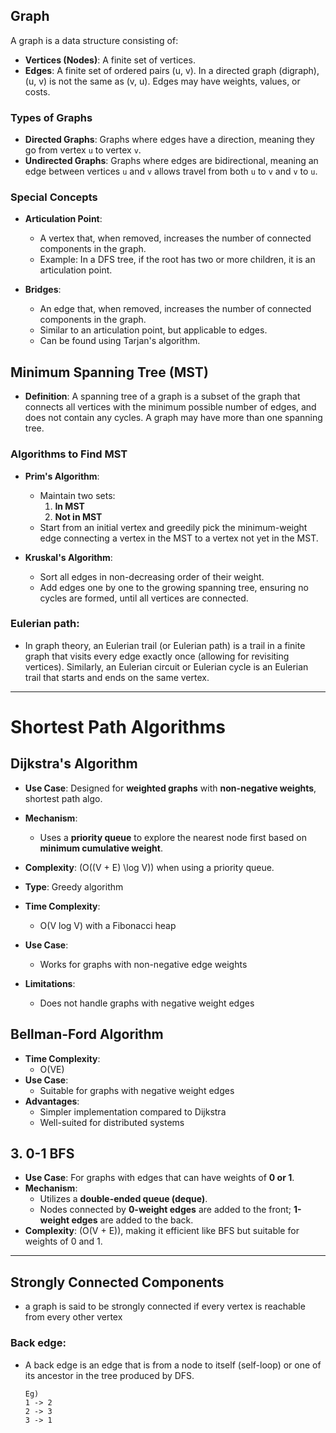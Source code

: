 ## Graph

A graph is a data structure consisting of:

- **Vertices (Nodes)**: A finite set of vertices.
- **Edges**: A finite set of ordered pairs (u, v). In a directed graph (digraph), (u, v) is not the same as (v, u). Edges may have weights, values, or costs.

### Types of Graphs

- **Directed Graphs**: Graphs where edges have a direction, meaning they go from vertex `u` to vertex `v`.
- **Undirected Graphs**: Graphs where edges are bidirectional, meaning an edge between vertices `u` and `v` allows travel from both `u` to `v` and `v` to `u`.

### Special Concepts

- **Articulation Point**: 
  - A vertex that, when removed, increases the number of connected components in the graph. 
  - Example: In a DFS tree, if the root has two or more children, it is an articulation point.

- **Bridges**:
  - An edge that, when removed, increases the number of connected components in the graph. 
  - Similar to an articulation point, but applicable to edges.
  - Can be found using Tarjan's algorithm.

## Minimum Spanning Tree (MST)

- **Definition**: A spanning tree of a graph is a subset of the graph that connects all vertices with the minimum possible number of edges, and does not contain any cycles. A graph may have more than one spanning tree.

### Algorithms to Find MST

- **Prim's Algorithm**:
  - Maintain two sets: 
    1. **In MST**
    2. **Not in MST**
  - Start from an initial vertex and greedily pick the minimum-weight edge connecting a vertex in the MST to a vertex not yet in the MST.

- **Kruskal's Algorithm**:
  - Sort all edges in non-decreasing order of their weight.
  - Add edges one by one to the growing spanning tree, ensuring no cycles are formed, until all vertices are connected.


### Eulerian path:
- In graph theory, an Eulerian trail (or Eulerian path) is a trail in a finite graph that visits every edge exactly once (allowing for revisiting vertices). Similarly, an Eulerian circuit or Eulerian cycle is an Eulerian trail that starts and ends on the same vertex. 

---

# Shortest Path Algorithms

## Dijkstra's Algorithm
- **Use Case**: Designed for **weighted graphs** with **non-negative weights**, shortest path algo.
- **Mechanism**: 
  - Uses a **priority queue** to explore the nearest node first based on **minimum cumulative weight**.
- **Complexity**: \(O((V + E) \log V)\) when using a priority queue.

- **Type**: Greedy algorithm
- **Time Complexity**: 
  - O(V log V) with a Fibonacci heap
- **Use Case**: 
  - Works for graphs with non-negative edge weights
- **Limitations**: 
  - Does not handle graphs with negative weight edges

## Bellman-Ford Algorithm
- **Time Complexity**: 
  - O(VE)
- **Use Case**: 
  - Suitable for graphs with negative weight edges
- **Advantages**:
  - Simpler implementation compared to Dijkstra
  - Well-suited for distributed systems

## 3. 0-1 BFS
- **Use Case**: For graphs with edges that can have weights of **0 or 1**.
- **Mechanism**: 
  - Utilizes a **double-ended queue (deque)**.
  - Nodes connected by **0-weight edges** are added to the front; **1-weight edges** are added to the back.
- **Complexity**: \(O(V + E)\), making it efficient like BFS but suitable for weights of 0 and 1.

---

## Strongly Connected Components
-  a graph is said to be strongly connected if every vertex is reachable from every other vertex


### Back edge:
- A back edge is an edge that is from a node to itself (self-loop) or one of its ancestor in the tree produced by DFS. 
    ```
    Eg) 
    1 -> 2
    2 -> 3
    3 -> 1  
    ```